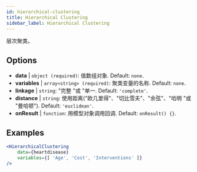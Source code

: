 ```yaml
---
id: hierarchical-clustering
title: Hierarchical Clustering
sidebar_label: Hierarchical Clustering
---
```


层次聚类。

## Options

* __data__ | `object (required)`: 值数组对象. Default: `none`.
* __variables__ | `array<string> (required)`: 聚类变量的名称. Default: `none`.
* __linkage__ | `string`: "完整 "或 "单一. Default: `'complete'`.
* __distance__ | `string`: 使用距离("欧几里得"、"切比雪夫"、"余弦"、"哈明 "或 "曼哈顿"). Default: `'euclidean'`.
* __onResult__ | `function`: 用模型对象调用回调. Default: `onResult() {}`.


## Examples

```jsx live
<HierarchicalClustering 
    data={heartdisease} 
    variables={[ 'Age', 'Cost', 'Interventions' ]}
/>
```

